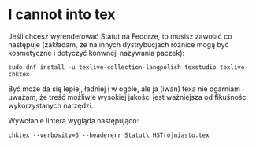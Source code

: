 # I cannot into tex

Jeśli chcesz wyrenderować Statut na Fedorze, to musisz zawołać co następuje (zakładam, że na innych dystrybucjach różnice mogą być kosmetyczne i dotyczyć konwncji nazywania paczek):

```shell
sudo dnf install -u texlive-collection-langpolish texstudio texlive-chktex
```

Być może da się lepiej, ładniej i w ogóle, ale ja (iwan) texa nie ogarniam i uważam, że treść możliwie wysokiej jakości jest ważniejsza od fikuśności wykorzystanych narzędzi.

Wywołanie lintera wygląda następująco:

```shell
chktex --verbosity=3 --headererr Statut\ HSTrójmiasto.tex
```
